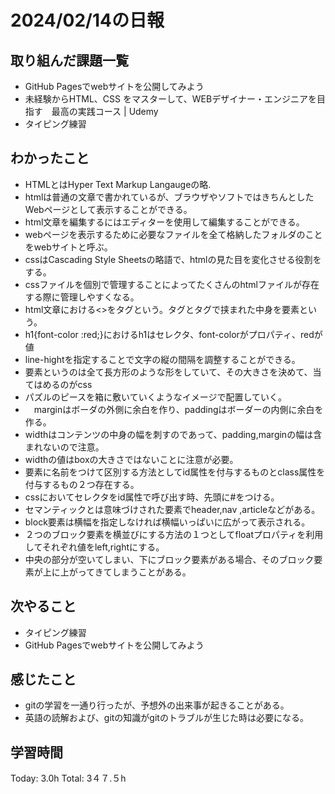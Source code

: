 # 2024/02/14の日報
## 取り組んだ課題一覧
* GitHub Pagesでwebサイトを公開してみよう
* 未経験からHTML、CSS をマスターして、WEBデザイナー・エンジニアを目指す　最高の実践コース | Udemy
* タイピング練習
## わかったこと
*  HTMLとはHyper Text Markup Langaugeの略.
*  htmlは普通の文章で書かれているが、ブラウザやソフトではきちんとしたWebページとして表示することができる。
*  html文章を編集するにはエディターを使用して編集することができる。
*  webページを表示するために必要なファイルを全て格納したフォルダのことをwebサイトと呼ぶ。
*  cssはCascading Style Sheetsの略語で、htmlの見た目を変化させる役割をする。
*  cssファイルを個別で管理することによってたくさんのhtmlファイルが存在する際に管理しやすくなる。
*  html文章における<>をタグという。タグとタグで挟まれた中身を要素という。
*  h1{font-color :red;}におけるh1はセレクタ、font-colorがプロパティ、redが値
*  line-hightを指定することで文字の縦の間隔を調整することができる。
*  要素というのは全て長方形のような形をしていて、その大きさを決めて、当てはめるのがcss
  *  パズルのピースを箱に敷いていくようなイメージで配置していく。
*  　marginはボーダの外側に余白を作り、paddingはボーダーの内側に余白を作る。
*  widthはコンテンツの中身の幅を刺すのであって、padding,marginの幅は含まれないので注意。
  * widthの値はboxの大きさではないことに注意が必要。
*  要素に名前をつけて区別する方法としてid属性を付与するものとclass属性を付与するもの２つ存在する。
*  cssにおいてセレクタをid属性で呼び出す時、先頭に#をつける。
*  セマンティックとは意味づけされた要素でheader,nav ,articleなどがある。
*  block要素は横幅を指定しなければ横幅いっぱいに広がって表示される。
*  ２つのブロック要素を横並びにする方法の１つとしてfloatプロパティを利用してそれぞれ値をleft,rightにする。
  *  中央の部分が空いてしまい、下にブロック要素がある場合、そのブロック要素が上に上がってきてしまうことがある。  
    
## 次やること
* タイピング練習
* GitHub Pagesでwebサイトを公開してみよう
## 感じたこと
* gitの学習を一通り行ったが、予想外の出来事が起きることがある。
* 英語の読解および、gitの知識がgitのトラブルが生じた時は必要になる。
## 学習時間
Today: 3.0h
Total: 3４７.５h
